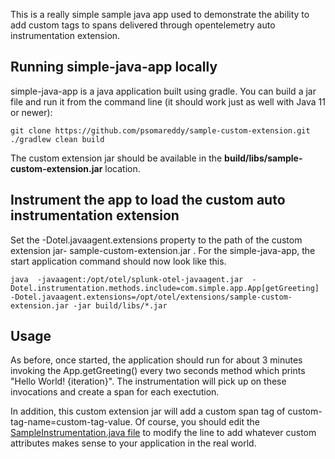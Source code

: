 This is a really simple sample java app used to demonstrate the ability to add custom tags to spans delivered through opentelemetry auto instrumentation extension.

## Running simple-java-app locally
simple-java-app is a java application built using gradle. You can build a jar file and run it from the command line (it should work just as well with Java 11 or newer):

```
git clone https://github.com/psomareddy/sample-custom-extension.git
./gradlew clean build
```
The custom extension jar should be available in the **build/libs/sample-custom-extension.jar** location.

## Instrument the app to load the custom auto instrumentation extension

Set the -Dotel.javaagent.extensions property to the path of the custom extension jar- sample-custom-extension.jar . For the simple-java-app, the start application command should now look like this.

```
java  -javaagent:/opt/otel/splunk-otel-javaagent.jar  -Dotel.instrumentation.methods.include=com.simple.app.App[getGreeting] -Dotel.javaagent.extensions=/opt/otel/extensions/sample-custom-extension.jar -jar build/libs/*.jar 
```

## Usage
As before, once started, the application should run for about 3 minutes invoking the App.getGreeting() every two seconds method which prints "Hello World! {iteration}". The instrumentation will pick up on these invocations and create a span for each exectution.

In addition, this custom extension jar will add a custom span tag of custom-tag-name=custom-tag-value. Of course, you should edit the [SampleInstrumentation.java file](https://github.com/psomareddy/sample-custom-extension/blob/main/src/main/java/com/splunk/field/extension/SampleInstrumentation.java#L41) to modify the line to add whatever custom attributes makes sense to your application in the real world.




